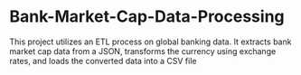 # Bank-Market-Cap-Data-Processing
This project utilizes an ETL process on global banking data. It extracts bank market cap data from a JSON, transforms the currency using exchange rates, and loads the converted data into a CSV file
